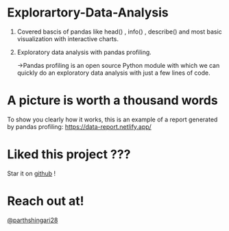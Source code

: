 # Explorartory-Data-Analysis

1) Covered bascis of pandas like head() , info() , describe() and most basic visualization with interactive charts. 
2) Exploratory data analysis with pandas profiling. 
    
     ->Pandas profiling is an open source Python module with which we can quickly do an exploratory data analysis with just a few lines of code.
     
# A picture is worth a thousand words
   To show you clearly how it works, this is an example of a report generated by pandas profiling: https://data-report.netlify.app/
 
# Liked this project ???
Star it on [github](https://github.com/parthshingari28/Explorartory-Data-Analysis) !

# Reach out at!
[@parthshingari28](https://github.com/parthshingari28)
   
       
